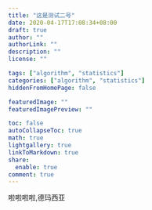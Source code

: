 ```yaml
---
title: "这是测试二号"
date: 2020-04-17T17:08:34+08:00
draft: true
author: ""
authorLink: ""
description: ""
license: ""

tags: ["algorithm", "statistics"]
categories: ["algorithm", "statistics"]
hiddenFromHomePage: false

featuredImage: ""
featuredImagePreview: ""

toc: false
autoCollapseToc: true
math: true
lightgallery: true
linkToMarkdown: true
share:
  enable: true
comment: true
---
```


啦啦啦啦,德玛西亚
